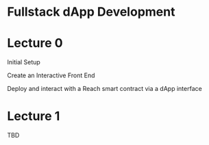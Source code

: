 # Fullstack dApp Development

# Lecture 0

Initial Setup

Create an Interactive Front End

Deploy and interact with a Reach smart contract via a dApp interface


# Lecture 1

TBD
